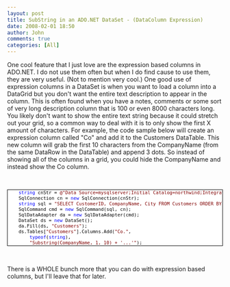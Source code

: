 ```yaml
---
layout: post
title: SubString in an ADO.NET DataSet - (DataColumn Expression)
date: 2008-02-01 18:50
author: John
comments: true
categories: [All]
---
```

<P>One cool feature that I just love are the expression based columns in ADO.NET. I do not use them often but when I do find cause to use them, they are very useful. (Not to mention very cool.) One good use of expression columns in a DataSet is when you want to load a column into a DataGrid but you don't want the entire text description to appear in the column. This is often found when you have a notes, comments or some sort of very long description column that is 100 or even 8000 characters long. You likely don't want to show the entire text string because it could stretch out your grid, so&nbsp;a common way to deal with it is to only show the first X amount of characters. For example, the code sample below will create an expression&nbsp;column called "Co" and add it to the Customers DataTable. This new column will grab the first 10 characters from the CompanyName (from the same DataRow in the DataTable) and append 3 dots. So instead of showing all of the columns in a grid, you could hide the CompanyName and instead show the Co column.</P> <P>&nbsp;</P> <DIV style="BORDER-RIGHT: windowtext 1pt solid; PADDING-RIGHT: 0pt; BORDER-TOP: windowtext 1pt solid; PADDING-LEFT: 0pt; FONT-SIZE: 8pt; BACKGROUND: white; PADDING-BOTTOM: 0pt; BORDER-LEFT: windowtext 1pt solid; COLOR: black; PADDING-TOP: 0pt; BORDER-BOTTOM: windowtext 1pt solid; FONT-FAMILY: Courier New"><PRE style="MARGIN: 0px">&nbsp;&nbsp;&nbsp; <SPAN style="COLOR: blue">string</SPAN> cnStr = <SPAN style="COLOR: maroon">@"Data Source=mysqlserver;Initial Catalog=northwind;Integrated Security=True"</SPAN>;</PRE><PRE style="MARGIN: 0px">&nbsp;&nbsp;&nbsp; SqlConnection cn = <SPAN style="COLOR: blue">new</SPAN> SqlConnection(cnStr);</PRE><PRE style="MARGIN: 0px">&nbsp;&nbsp;&nbsp; <SPAN style="COLOR: blue">string</SPAN> sql = <SPAN style="COLOR: maroon">"SELECT CustomerID, CompanyName, City FROM Customers ORDER BY CustomerID"</SPAN>;</PRE><PRE style="MARGIN: 0px">&nbsp;&nbsp;&nbsp; SqlCommand cmd = <SPAN style="COLOR: blue">new</SPAN> SqlCommand(sql, cn);</PRE><PRE style="MARGIN: 0px">&nbsp;&nbsp;&nbsp; SqlDataAdapter da = <SPAN style="COLOR: blue">new</SPAN> SqlDataAdapter(cmd);</PRE><PRE style="MARGIN: 0px">&nbsp;&nbsp;&nbsp; DataSet ds = <SPAN style="COLOR: blue">new</SPAN> DataSet();</PRE><PRE style="MARGIN: 0px">&nbsp;&nbsp;&nbsp; da.Fill(ds, <SPAN style="COLOR: maroon">"Customers"</SPAN>);</PRE><PRE style="MARGIN: 0px">&nbsp;&nbsp;&nbsp; ds.Tables[<SPAN style="COLOR: maroon">"Customers"</SPAN>].Columns.Add(<SPAN style="COLOR: maroon">"Co."</SPAN>, </PRE><PRE style="MARGIN: 0px">&nbsp;&nbsp;&nbsp; &nbsp;&nbsp;&nbsp; <SPAN style="COLOR: blue">typeof</SPAN>(<SPAN style="COLOR: blue">string</SPAN>), </PRE><PRE style="MARGIN: 0px">&nbsp;&nbsp;&nbsp; &nbsp;&nbsp;&nbsp; <SPAN style="COLOR: maroon">"Substring(CompanyName, 1, 10) + '...'"</SPAN>);</PRE></DIV><!--EndFragment--> <P>&nbsp;</P> <P>There is a WHOLE bunch more that you can do with expression based columns, but I'll leave that for later.</P>

